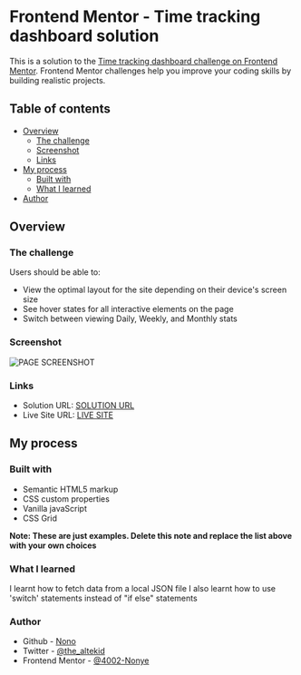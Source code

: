 # Frontend Mentor - Time tracking dashboard solution

This is a solution to the [Time tracking dashboard challenge on Frontend Mentor](https://www.frontendmentor.io/challenges/time-tracking-dashboard-UIQ7167Jw). Frontend Mentor challenges help you improve your coding skills by building realistic projects.

## Table of contents

- [Overview](#overview)
  - [The challenge](#the-challenge)
  - [Screenshot](#screenshot)
  - [Links](#links)
- [My process](#my-process)
  - [Built with](#built-with)
  - [What I learned](#what-i-learned)
- [Author](#author)

## Overview

### The challenge

Users should be able to:

- View the optimal layout for the site depending on their device's screen size
- See hover states for all interactive elements on the page
- Switch between viewing Daily, Weekly, and Monthly stats

### Screenshot

![PAGE SCREENSHOT](time-tracking-dashboard.jpg)

### Links

- Solution URL: [ SOLUTION URL ](https://your-solution-url.com)
- Live Site URL: [ LIVE SITE ](https://4002-nonye.github.io/Time-tracking-dashboard/)

## My process

### Built with

- Semantic HTML5 markup
- CSS custom properties
- Vanilla javaScript
- CSS Grid

**Note: These are just examples. Delete this note and replace the list above with your own choices**

### What I learned

I learnt how to fetch data from a local JSON file
I also learnt how to use 'switch' statements instead of "if else" statements

### Author

- Github - [Nono](https://github.com/4002-Nonye)
- Twitter - [@the_altekid](https://twitter.com/the_altekid)
- Frontend Mentor - [@4002-Nonye](https://www.frontendmentor.io/profile/4002-Nonye)
